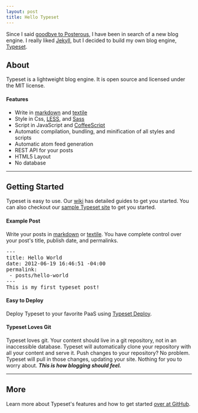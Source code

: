 ```yaml
---
layout: post
title: Hello Typeset
---
```

Since I said [goodbye to Posterous](/posts/goodbye-posterous), I have been in search
of a new blog engine. I really liked [Jekyll](https://github.com/mojombo/jekyll), but 
I decided to build my own blog engine, [Typeset](https://github.com/typeset/typeset).  

## About  
Typeset is a lightweight blog engine. It is open source and licensed 
under the MIT license.  

#### Features  
* Write in [markdown](http://daringfireball.net/projects/markdown) and [textile](http://textile.sitemonks.com) 
* Style in Css, [LESS](http://lesscss.org), and [Sass](http://sass-lang.com)
* Script in JavaScript and [CoffeeScript](http://coffeescript.org)
* Automatic compilation, bundling, and minification of all styles and scripts
* Automatic atom feed generation
* REST API for your posts
* HTML5 Layout
* No database  

- - -

## Getting Started  
Typeset is easy to use. Our [wiki](https://github.com/typeset/typeset/wiki) 
has detailed guides to get you started. You can also checkout our 
[sample Typeset site](https://github.com/typeset/typeset-sample-site) to get 
you started.  

#### Example Post  
Write your posts in [markdown](http://daringfireball.net/projects/markdown) 
or [textile](http://textile.sitemonks.com). You have complete control over your 
post's title, publish date, and permalinks.  
<pre>
---
title: Hello World
date: 2012-06-19 16:46:51 -04:00
permalink: 
 - posts/hello-world
---
This is my first typeset post!
</pre>

#### Easy to Deploy  
Deploy Typeset to your favorite PaaS using [Typeset Deploy](http://typeset-deploy.apphb.com/). 

#### Typeset Loves Git
Typeset loves git. Your content should live in a git repository, not in an inaccessible database. 
Typeset will automatically clone your repository with all your content and serve it. 
Push changes to your repository? No problem. Typeset will pull in those changes, updating your 
site. Nothing for you to worry about. ***This is how blogging should feel.***  

- - -

## More  
Learn more about Typeset's features and how to get started [over at GitHub](https://github.com/typeset/typeset).